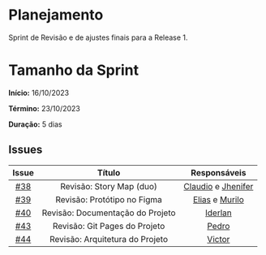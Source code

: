 # Planejamento

Sprint de Revisão e de ajustes finais para a Release 1.

# Tamanho da Sprint

**Início:**  16/10/2023

**Término:** 23/10/2023

**Duração:** 5 dias

## Issues

|                          Issue                           |              Título               |                    Responsáveis                     |
| :------------------------------------------------------: | :-------------------------------: | :-------------------------------------------------: |
| [#38](https://github.com/unb-mds/2023-2-Squad05/issues/38) |Revisão: Story Map (duo)|[Claudio](https://github.com/claudiohsc) e [Jhenifer](https://github.com/jheniferib)|
| [#39](https://github.com/unb-mds/2023-2-Squad05/issues/39) | Revisão: Protótipo no Figma  | [Elias](https://github.com/EliasOliveira21) e [Murilo](https://github.com/MuriloBDSR)|
| [#40](https://github.com/unb-mds/2023-2-Squad05/issues/40) | Revisão: Documentação do Projeto | [Iderlan](https://github.com/IderlanJ)|
| [#43](https://github.com/unb-mds/2023-2-Squad05/issues/43) | Revisão: Git Pages do Projeto  | [Pedro](https://github.com/Pedrin0030) |
|[#44](https://github.com/unb-mds/2023-2-Squad05/issues/44)|Revisão: Arquitetura do Projeto|[Victor](https://github.com/VictorGCOSTA)|